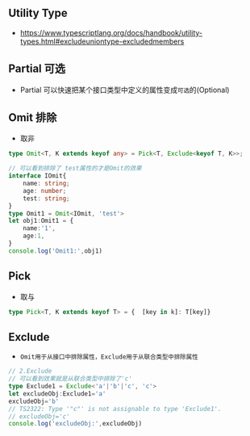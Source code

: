 ## Utility Type
* https://www.typescriptlang.org/docs/handbook/utility-types.html#excludeuniontype-excludedmembers

## Partial 可选
* Partial<T> 可以快速把某个接口类型中定义的属性变成`可选`的(Optional)

## Omit 排除
* 取非
```ts
type Omit<T, K extends keyof any> = Pick<T, Exclude<keyof T, K>>;
```
```ts
// 可以看到排除了 test属性的才是Omit的效果
interface IOmit{
    name: string;
    age: number;
    test: string;
}
type Omit1 = Omit<IOmit, 'test'>
let obj1:Omit1 = {
    name:'1',
    age:1,
}
console.log('Omit1:',obj1)
```


## Pick
* 取与
```ts
type Pick<T, K extends keyof T> = {  [key in k]: T[key]}
```

## Exclude
* `Omit用于从接口中排除属性，Exclude用于从联合类型中排除属性`
```ts
// 2.Exclude
// 可以看到效果就是从联合类型中排除了'c'
type Exclude1 = Exclude<'a'|'b'|'c', 'c'>
let excludeObj:Exclude1='a'
excludeObj='b'
// TS2322: Type '"c"' is not assignable to type 'Exclude1'.
// excludeObj='c'
console.log('excludeObj:',excludeObj)
```

